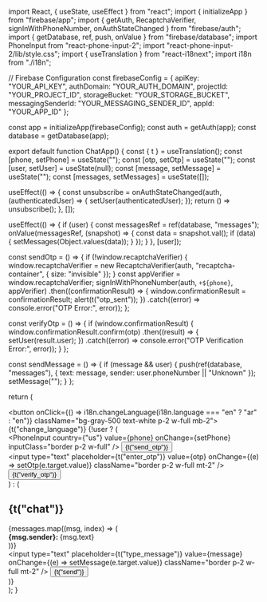 import React, { useState, useEffect } from "react";
import { initializeApp } from "firebase/app";
import { getAuth, RecaptchaVerifier, signInWithPhoneNumber, onAuthStateChanged } from "firebase/auth";
import { getDatabase, ref, push, onValue } from "firebase/database";
import PhoneInput from "react-phone-input-2";
import "react-phone-input-2/lib/style.css";
import { useTranslation } from "react-i18next";
import i18n from "./i18n";

// Firebase Configuration
const firebaseConfig = {
  apiKey: "YOUR_API_KEY",
  authDomain: "YOUR_AUTH_DOMAIN",
  projectId: "YOUR_PROJECT_ID",
  storageBucket: "YOUR_STORAGE_BUCKET",
  messagingSenderId: "YOUR_MESSAGING_SENDER_ID",
  appId: "YOUR_APP_ID"
};

const app = initializeApp(firebaseConfig);
const auth = getAuth(app);
const database = getDatabase(app);

export default function ChatApp() {
  const { t } = useTranslation();
  const [phone, setPhone] = useState("");
  const [otp, setOtp] = useState("");
  const [user, setUser] = useState(null);
  const [message, setMessage] = useState("");
  const [messages, setMessages] = useState([]);

  useEffect(() => {
    const unsubscribe = onAuthStateChanged(auth, (authenticatedUser) => {
      setUser(authenticatedUser);
    });
    return () => unsubscribe();
  }, []);

  useEffect(() => {
    if (user) {
      const messagesRef = ref(database, "messages");
      onValue(messagesRef, (snapshot) => {
        const data = snapshot.val();
        if (data) {
          setMessages(Object.values(data));
        }
      });
    }
  }, [user]);

  const sendOtp = () => {
    if (!window.recaptchaVerifier) {
      window.recaptchaVerifier = new RecaptchaVerifier(auth, "recaptcha-container", { size: "invisible" });
    }
    const appVerifier = window.recaptchaVerifier;
    signInWithPhoneNumber(auth, `+${phone}`, appVerifier)
      .then((confirmationResult) => {
        window.confirmationResult = confirmationResult;
        alert(t("otp_sent"));
      })
      .catch((error) => console.error("OTP Error:", error));
  };

  const verifyOtp = () => {
    if (window.confirmationResult) {
      window.confirmationResult.confirm(otp)
        .then((result) => {
          setUser(result.user);
        })
        .catch((error) => console.error("OTP Verification Error:", error));
    }
  };

  const sendMessage = () => {
    if (message && user) {
      push(ref(database, "messages"), { text: message, sender: user.phoneNumber || "Unknown" });
      setMessage("");
    }
  };

  return (
    <div className="p-4 max-w-md mx-auto">
      <button onClick={() => i18n.changeLanguage(i18n.language === "en" ? "ar" : "en")} className="bg-gray-500 text-white p-2 w-full mb-2">
        {t("change_language")}
      </button>
      {!user ? (
        <div>
          <PhoneInput
            country={"us"}
            value={phone}
            onChange={setPhone}
            inputClass="border p-2 w-full"
          />
          <button onClick={sendOtp} className="bg-green-500 text-white p-2 w-full mt-2">{t("send_otp")}</button>
          <div id="recaptcha-container"></div>
          <input 
            type="text" 
            placeholder={t("enter_otp")} 
            value={otp} 
            onChange={(e) => setOtp(e.target.value)}
            className="border p-2 w-full mt-2" 
          />
          <button onClick={verifyOtp} className="bg-blue-500 text-white p-2 w-full mt-2">{t("verify_otp")}</button>
        </div>
      ) : (
        <div>
          <h2 className="text-lg font-bold">{t("chat")}</h2>
          <div className="border p-4 h-64 overflow-auto">
            {messages.map((msg, index) => (
              <div key={index} className="p-2 border-b">
                <strong>{msg.sender}: </strong>{msg.text}
              </div>
            ))}
          </div>
          <input 
            type="text" 
            placeholder={t("type_message")} 
            value={message} 
            onChange={(e) => setMessage(e.target.value)}
            className="border p-2 w-full mt-2" 
          />
          <button onClick={sendMessage} className="bg-green-500 text-white p-2 w-full mt-2">{t("send")}</button>
        </div>
      )}
    </div>
  );
}
